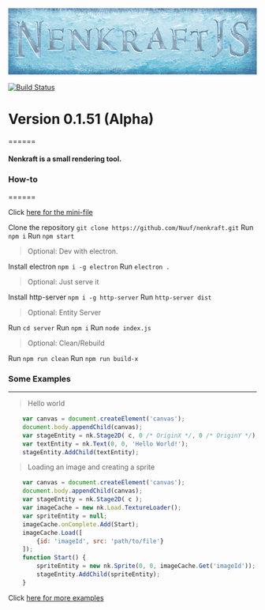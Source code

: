 ![Nenkraft][logo]

[![Build Status](https://travis-ci.org/Nuuf/nenkraft.svg?branch=master)](https://travis-ci.org/Nuuf/nenkraft)

# Version 0.1.51 (Alpha)
======

#### Nenkraft is a small rendering tool.

### How-to
======

Click [here for the mini-file]

Clone the repository `git clone https://github.com/Nuuf/nenkraft.git`
Run `npm i`
Run `npm start`

> Optional: Dev with electron.

Install electron `npm i -g electron`
Run `electron .`

> Optional: Just serve it

Install http-server `npm i -g http-server`
Run `http-server dist`

> Optional: Entity Server

Run `cd server`
Run `npm i`
Run `node index.js`

> Optional: Clean/Rebuild

Run `npm run clean`
Run `npm run build-x`

### Some Examples
------

> Hello world

```javascript
    var canvas = document.createElement('canvas');
    document.body.appendChild(canvas);
    var stageEntity = nk.Stage2D( c, 0 /* OriginX */, 0 /* OriginY */);
    var textEntity = nk.Text(0, 0, 'Hello World!');
    stageEntity.AddChild(textEntity);
```

> Loading an image and creating a sprite

```javascript
    var canvas = document.createElement('canvas');
    document.body.appendChild(canvas);
    var stageEntity = nk.Stage2D( c );
    var imageCache = new nk.Load.TextureLoader();
    var spriteEntity = null;
    imageCache.onComplete.Add(Start);
    imageCache.Load([
        {id: 'imageId', src: 'path/to/file'}
    ]);
    function Start() {
        spriteEntity = new nk.Sprite(0, 0, imageCache.Get('imageId'));
        stageEntity.AddChild(spriteEntity);
    }
```

Click [here for more examples]

[logo]: ./images/nenkraft-banner.png "nenkraft"
[here for more examples]: https://github.com/Nuuf/nenkraft/tree/master/tests/nk-tests
[here for the mini-file]: https://raw.githubusercontent.com/Nuuf/nenkraft/master/dist/nk.min.js